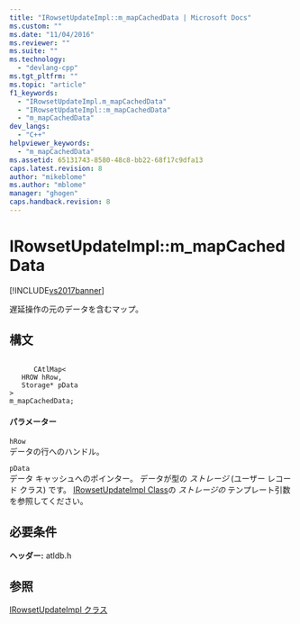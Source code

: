 ```yaml
---
title: "IRowsetUpdateImpl::m_mapCachedData | Microsoft Docs"
ms.custom: ""
ms.date: "11/04/2016"
ms.reviewer: ""
ms.suite: ""
ms.technology: 
  - "devlang-cpp"
ms.tgt_pltfrm: ""
ms.topic: "article"
f1_keywords: 
  - "IRowsetUpdateImpl.m_mapCachedData"
  - "IRowsetUpdateImpl::m_mapCachedData"
  - "m_mapCachedData"
dev_langs: 
  - "C++"
helpviewer_keywords: 
  - "m_mapCachedData"
ms.assetid: 65131743-8580-48c8-bb22-68f17c9dfa13
caps.latest.revision: 8
author: "mikeblome"
ms.author: "mblome"
manager: "ghogen"
caps.handback.revision: 8
---
```

# IRowsetUpdateImpl::m_mapCachedData
[!INCLUDE[vs2017banner](../../assembler/inline/includes/vs2017banner.md)]

遅延操作の元のデータを含むマップ。  
  
## 構文  
  
```  
  
      CAtlMap<   
   HROW hRow,    
   Storage* pData   
>   
m_mapCachedData;  
```  
  
#### パラメーター  
 `hRow`  
 データの行へのハンドル。  
  
 `pData`  
 データ キャッシュへのポインター。  データが型の *ストレージ* \(ユーザー レコード クラス\) です。  [IRowsetUpdateImpl Class](../Topic/IRowsetUpdateImpl%20Class.md)の *ストレージの* テンプレート引数を参照してください。  
  
## 必要条件  
 **ヘッダー:** atldb.h  
  
## 参照  
 [IRowsetUpdateImpl クラス](../Topic/IRowsetUpdateImpl%20Class.md)